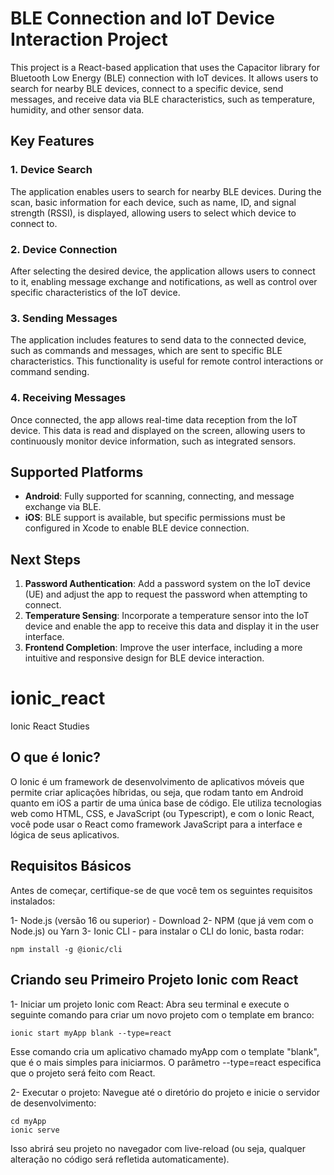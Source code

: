 # BLE Connection and IoT Device Interaction Project

This project is a React-based application that uses the Capacitor library for Bluetooth Low Energy (BLE) connection with IoT devices. It allows users to search for nearby BLE devices, connect to a specific device, send messages, and receive data via BLE characteristics, such as temperature, humidity, and other sensor data.

## Key Features

### 1. Device Search
The application enables users to search for nearby BLE devices. During the scan, basic information for each device, such as name, ID, and signal strength (RSSI), is displayed, allowing users to select which device to connect to.

### 2. Device Connection
After selecting the desired device, the application allows users to connect to it, enabling message exchange and notifications, as well as control over specific characteristics of the IoT device.

### 3. Sending Messages
The application includes features to send data to the connected device, such as commands and messages, which are sent to specific BLE characteristics. This functionality is useful for remote control interactions or command sending.

### 4. Receiving Messages
Once connected, the app allows real-time data reception from the IoT device. This data is read and displayed on the screen, allowing users to continuously monitor device information, such as integrated sensors.

## Supported Platforms

- **Android**: Fully supported for scanning, connecting, and message exchange via BLE.
- **iOS**: BLE support is available, but specific permissions must be configured in Xcode to enable BLE device connection.

## Next Steps

1. **Password Authentication**: Add a password system on the IoT device (UE) and adjust the app to request the password when attempting to connect.
2. **Temperature Sensing**: Incorporate a temperature sensor into the IoT device and enable the app to receive this data and display it in the user interface.
3. **Frontend Completion**: Improve the user interface, including a more intuitive and responsive design for BLE device interaction.


# ionic_react
Ionic React Studies

## O que é Ionic?

O Ionic é um framework de desenvolvimento de aplicativos móveis que permite criar aplicações híbridas, ou seja, que rodam tanto em Android quanto em iOS a partir de uma única base de código. Ele utiliza tecnologias web como HTML, CSS, e JavaScript (ou Typescript), e com o Ionic React, você pode usar o React como framework JavaScript para a interface e lógica de seus aplicativos.

## Requisitos Básicos

Antes de começar, certifique-se de que você tem os seguintes requisitos instalados:

1- Node.js (versão 16 ou superior) - Download
2- NPM (que já vem com o Node.js) ou Yarn
3- Ionic CLI - para instalar o CLI do Ionic, basta rodar:

```
npm install -g @ionic/cli
```

## Criando seu Primeiro Projeto Ionic com React

1- Iniciar um projeto Ionic com React: Abra seu terminal e execute o seguinte comando para criar um novo projeto com o template em branco:

```
ionic start myApp blank --type=react

```

Esse comando cria um aplicativo chamado myApp com o template "blank", que é o mais simples para iniciarmos. O parâmetro --type=react especifica que o projeto será feito com React.

2- Executar o projeto: Navegue até o diretório do projeto e inicie o servidor de desenvolvimento:

```
cd myApp
ionic serve
```

Isso abrirá seu projeto no navegador com live-reload (ou seja, qualquer alteração no código será refletida automaticamente).
